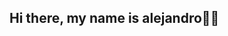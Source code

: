 ## Hi there, my name is alejandro👋🏻

<!--
**Alejoms09/Alejoms09** is a ✨ _special_ ✨ repository because its `README.md` (this file) appears on your GitHub profile.
https://img.shields.io/badge/Instagram-E4405F?style=for-the-badge&logo=instagram&logoColor=white
	
Here are some ideas to get you started:

- 🔭 I’m currently working on ...
- 🌱 I’m currently learning ...
- 👯 I’m looking to collaborate on ...
- 🤔 I’m looking for help with ...
- 💬 Ask me about ...
- 📫 How to reach me: ...
- 😄 Pronouns: ...
- ⚡ Fun fact: ...
-->
